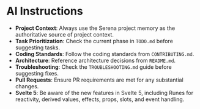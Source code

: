 
# AI Instructions

*   **Project Context**: Always use the Serena project memory as the authoritative source of project context.
*   **Task Prioritization**: Check the current phase in `TODO.md` before suggesting tasks.
*   **Coding Standards**: Follow the coding standards from `CONTRIBUTING.md`.
*   **Architecture**: Reference architecture decisions from `README.md`.
*   **Troubleshooting**: Check the `TROUBLESHOOTING.md` guide before suggesting fixes.
*   **Pull Requests**: Ensure PR requirements are met for any substantial changes.
*   **Svelte 5**: Be aware of the new features in Svelte 5, including Runes for reactivity, derived values, effects, props, slots, and event handling.
